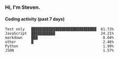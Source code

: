 ### Hi, I'm Steven.

#### Coding activity (past 7 days)
```
Text only   ▓▓▓▓▓▓▓▓▓▓▓▓▓▓▓▓▓▓▓▓▓▓▓▓▓▓▓▓▓▓  61.73%
JavaScript  ▓▓▓▓▓▓▓▓▓▓▓                     24.21%
markdown    ▓▓▓                              8.04%
other       ▓                                2.46%
Python                                       1.99%
JSON                                         1.57%
```
